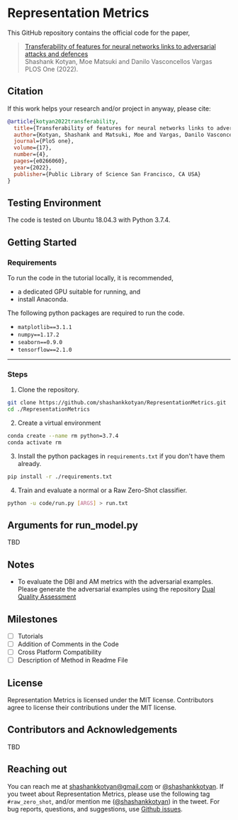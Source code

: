 # Representation Metrics

This GitHub repository contains the official code for the paper,

> [Transferability of features for neural networks links to adversarial attacks and defences](https://journals.plos.org/plosone/article?id=10.1371/journal.pone.0266060)\
> Shashank Kotyan, Moe Matsuki and Danilo Vasconcellos Vargas\
> PLOS One (2022).

## Citation

If this work helps your research and/or project in anyway, please cite:

```bibtex
@article{kotyan2022transferability,
  title={Transferability of features for neural networks links to adversarial attacks and defences},
  author={Kotyan, Shashank and Matsuki, Moe and Vargas, Danilo Vasconcellos},
  journal={PloS one},
  volume={17},
  number={4},
  pages={e0266060},
  year={2022},
  publisher={Public Library of Science San Francisco, CA USA}
}
```

## Testing Environment

The code is tested on Ubuntu 18.04.3 with Python 3.7.4.

## Getting Started

### Requirements

To run the code in the tutorial locally, it is recommended, 
- a dedicated GPU suitable for running, and
- install Anaconda.  

The following python packages are required to run the code. 
- `matplotlib==3.1.1`
- `numpy==1.17.2`
- `seaborn==0.9.0`
- `tensorflow==2.1.0`

---

### Steps

1. Clone the repository.

```bash
git clone https://github.com/shashankkotyan/RepresentationMetrics.git
cd ./RepresentationMetrics
```

2. Create a virtual environment 

```bash
conda create --name rm python=3.7.4
conda activate rm
```

3. Install the python packages in `requirements.txt` if you don't have them already.

```bash
pip install -r ./requirements.txt
```

4. Train and evaluate a normal or a Raw Zero-Shot classifier.

```bash
python -u code/run.py [ARGS] > run.txt
```

<!-- 5. Calculate DBI and Amalgam Metrics for the Raw Zero-Shot architecture including the 2D visualisation of the _'n-1'_ soft labels.

```bash
python -u run_stats.py > run_stats.txt     
```

6. (Optional) Evaluate the DBI and AM metrics with the adversarial examples.

```bash
python -u run_adversarial_stats.py > run_adversarial_stats.txt     
```
-->

## Arguments for run_model.py

TBD

## Notes

- To evaluate the DBI and AM metrics with the adversarial examples. Please generate the adversarial examples using the repository [Dual Quality Assessment](https://github.com/shashankkotyan/DualQualityAssessment/)

## Milestones

- [ ] Tutorials
- [ ] Addition of Comments in the Code
- [ ] Cross Platform Compatibility
- [ ] Description of Method in Readme File

## License

Representation Metrics is licensed under the MIT license. 
Contributors agree to license their contributions under the MIT license.

## Contributors and Acknowledgements

TBD

## Reaching out

You can reach me at shashankkotyan@gmail.com or [\@shashankkotyan](https://twitter.com/shashankkotyan).
If you tweet about Representation Metrics, please use the following tag `#raw_zero_shot`, and/or mention me ([\@shashankkotyan](https://twitter.com/shashankkotyan)) in the tweet.
For bug reports, questions, and suggestions, use [Github issues](https://github.com/shashankkotyan/RepresentationMetrics/issues).
